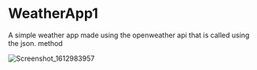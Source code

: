 # WeatherApp1
 A simple weather app made using the openweather api that is called using the json. method

![Screenshot_1612983957](https://user-images.githubusercontent.com/58836120/107559392-0be19680-6c02-11eb-9918-2c91a29be78e.png)
